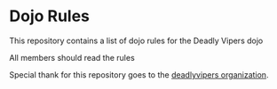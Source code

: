 Dojo Rules
==========

This repository contains a list of dojo rules for the Deadly Vipers dojo

All members should read the rules

Special thank for this repository goes to the [deadlyvipers organization](https://github.com/deadlyvipers).
